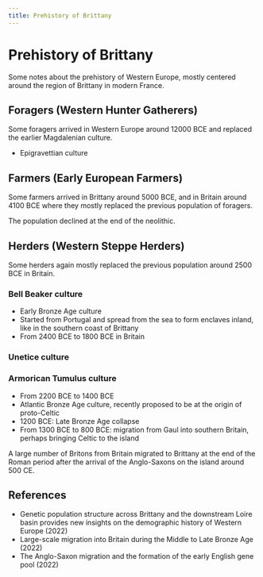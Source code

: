 ```yaml
---
title: Prehistory of Brittany
---
```


# Prehistory of Brittany

Some notes about the prehistory of Western Europe, mostly centered around the
region of Brittany in modern France.

## Foragers (Western Hunter Gatherers)

Some foragers arrived in Western Europe around 12000 BCE and replaced the
earlier Magdalenian culture.

- Epigravettian culture

## Farmers (Early European Farmers)

Some farmers arrived in Brittany around 5000 BCE, and in Britain around 4100
BCE where they mostly replaced the previous population of foragers.

The population declined at the end of the neolithic.

## Herders (Western Steppe Herders)

Some herders again mostly replaced the previous population around 2500 BCE in
Britain.

### Bell Beaker culture

- Early Bronze Age culture
- Started from Portugal and spread from the sea to form enclaves inland, like
  in the southern coast of Brittany
- From 2400 BCE to 1800 BCE in Britain

### Unetice culture

### Armorican Tumulus culture

- From 2200 BCE to 1400 BCE
- Atlantic Bronze Age culture, recently proposed to be at the origin of
  proto-Celtic
- 1200 BCE: Late Bronze Age collapse
- From 1300 BCE to 800 BCE: migration from Gaul into southern Britain, perhaps
  bringing Celtic to the island

A large number of Britons from Britain migrated to Brittany at the end of the
Roman period after the arrival of the Anglo-Saxons on the island around 500 CE.

## References

- Genetic population structure across Brittany and the downstream Loire basin
  provides new insights on the demographic history of Western Europe (2022)
- Large-scale migration into Britain during the Middle to Late Bronze Age (2022)
- The Anglo-Saxon migration and the formation of the early English gene pool (2022)
